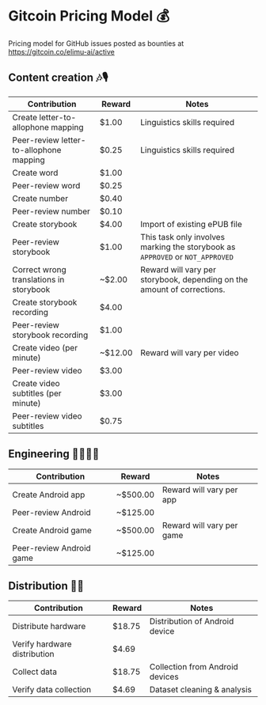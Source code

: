 # Gitcoin Pricing Model 💰

Pricing model for GitHub issues posted as bounties at https://gitcoin.co/elimu-ai/active

## Content creation 🎶🎙️

|Contribution|Reward|Notes|
--- | --- | ---
|Create letter-to-allophone mapping|$1.00|Linguistics skills required|
|Peer-review letter-to-allophone mapping|$0.25|Linguistics skills required|
|Create word|$1.00||
|Peer-review word|$0.25||
|Create number|$0.40||
|Peer-review number|$0.10||
|Create storybook|$4.00|Import of existing ePUB file|
|Peer-review storybook|$1.00|This task only involves marking the storybook as `APPROVED` or `NOT_APPROVED`|
|Correct wrong translations in storybook|~$2.00|Reward will vary per storybook, depending on the amount of corrections.|
|Create storybook recording|$4.00||
|Peer-review storybook recording|$1.00||
|Create video (per minute)|~$12.00|Reward will vary per video|
|Peer-review video|$3.00||
|Create video subtitles (per minute)|$3.00||
|Peer-review video subtitles|$0.75||

## Engineering 👩🏽‍💻📱

|Contribution|Reward|Notes|
--- | --- | ---
|Create Android app|~$500.00|Reward will vary per app|
|Peer-review Android|~$125.00||
|Create Android game|~$500.00|Reward will vary per game|
|Peer-review Android game|~$125.00||

## Distribution 🛵💨

|Contribution|Reward|Notes|
--- | --- | ---
|Distribute hardware|$18.75|Distribution of Android device|
|Verify hardware distribution|$4.69||
|Collect data|$18.75|Collection from Android devices|
|Verify data collection|$4.69|Dataset cleaning & analysis|
